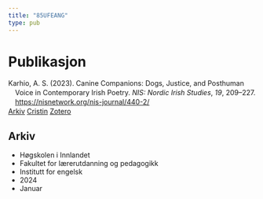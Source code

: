 ```yaml
---
title: "85UFEANG"
type: pub
---
```

<h1>Publikasjon</h1>
<article id="csl-bib-container-85UFEANG" class="csl-bib-container">
  <div class="csl-bib-body" style="line-height: 1.35; padding-left: 1em; text-indent:-1em;">
  <div class="csl-entry">Karhio, A. S. (2023). Canine Companions: Dogs, Justice, and Posthuman Voice in Contemporary Irish Poetry. <i>NIS: Nordic Irish Studies</i>, <i>19</i>, 209&#x2013;227. <a href="https://nisnetwork.org/nis-journal/440-2/">https://nisnetwork.org/nis-journal/440-2/</a></div>
</div>
  <div class="csl-bib-buttons">
    <a href="#taxonomy-article-85UFEANG" class="csl-bib-button">Arkiv</a>
    <a href="https://app.cristin.no/results/show.jsf?id=2239007" alt="Cristin URL" class="csl-bib-button">Cristin</a>
    <a href="http://zotero.org/groups/5402882/items/85UFEANG" alt="Zotero URL" class="csl-bib-button">Zotero</a>
  </div>
  <div id="csl-bib-meta-container-85UFEANG"></div>
</article>
<div id="csl-bib-meta-85UFEANG" class="csl-bib-meta">
  <article id="taxonomy-article-85UFEANG" class="taxonomy-article">
    <h1>Arkiv</h1>
    <ul>
      <li>Høgskolen i Innlandet</li>
      <li>Fakultet for lærerutdanning og pedagogikk</li>
      <li>Institutt for engelsk</li>
      <li>2024</li>
      <li>Januar</li>
    </ul>
  </article>
</div>
